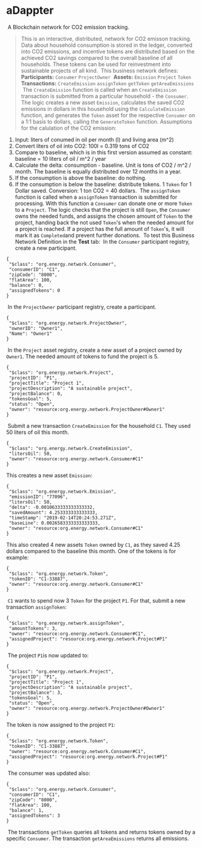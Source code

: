 # aDappter
​
A Blockchain network for CO2 emission tracking.
​
> This is an interactive, distributed, network for CO2 emisson tracking. Data about household consumption is stored in the ledger, converted into CO2 emissions, and incentive tokens are distributed based on the achieved CO2 savings compared to the overall baseline of all households. These tokens can be used for reinvestment into sustainable projects of all kind.
​
This business network defines:
​
**Participants:**
`Consumer` `ProjectOwner`
​
**Assets:**
`Emission` `Project` `Token`
​
**Transactions:**
`CreateEmission` `assignToken` `getToken` `getAreaEmissions`
​
The `CreateEmission` function is called when an `CreateEmission` transaction is submitted from a particular household - the `Consumer`. The logic creates a new asset `Emission`, calculates the saved CO2 emissions in dollars in this household using the `CalculateEmission` function, and generates the `Token` asset for the respective `Consumer` on a 1:1 basis to dollars, calling the `GenerateToken` function.
​
Assumptions for the calulation of the CO2 emission:
1. Input: liters of conumed in oil per month (l) and living area (m^2)
2. Convert liters of oil into CO2: 100l = 0.319 tons of CO2
3. Compare to baseline, which is in this first version assumed as constant: baseline = 10 liters of oil / m^2 / year
4. Calculate the delta: consumption - baseline. Unit is tons of CO2 / m^2 / month. The baseline is equally distributed over 12 months in a year.
5. If the consumption is above the baseline: do nothing.
6. If the consumption is below the baseline: distribute tokens. 1 `Token` for 1 Dollar saved. Conversion: 1 ton CO2 = 40 dollars.
​
The `assignToken` function is called when a `assignToken` transaction is submitted for processing. With this function a `Consumer` can donate one or more `Token` to a `Project`. The logic checks that the project is still `Open`, the `Consumer` owns the needed funds, and assigns the chosen amount of `Token` to the project, handing back the not used `Token`'s when the needed amount for a project is reached. If a project has the full amount of `Token`'s, it will mark it as `Completed`and prevent further donations.
​
To test this Business Network Definition in the **Test** tab:
​
In the `Consumer` participant registry, create a new participant.
​
```
{
 "$class": "org.energy.network.Consumer",
 "consumerID": "C1",
 "zipCode": "8000",
 "flatArea": 100,
 "balance": 0,
 "assignedTokens": 0
}
```
​
In the `ProjectOwner` participant registry, create a participant.
​
```
{
 "$class": "org.energy.network.ProjectOwner",
 "ownerID": "Owner1",
 "Name": "Owner1"
}
```
​
In the `Project` asset registry, create a new asset of a project owned by `Owner1`. The needed amount of tokens to fund the project is 5.
​
```
{
 "$class": "org.energy.network.Project",
 "projectID": "P1",
 "projectTitle": "Project 1",
 "projectDescription": "A sustainable project",
 "projectBalance": 0,
 "tokensGoal": 5,
 "status": "Open",
 "owner": "resource:org.energy.network.ProjectOwner#Owner1"
}
```
​
Submit a new transaction `CreateEmission` for the household `C1`. They used 50 liters of oil this month.
​
```
{
 "$class": "org.energy.network.CreateEmission",
 "litersOil": 50,
 "owner": "resource:org.energy.network.Consumer#C1"
}
```
This creates a new asset `Emission`:
​
```
{
 "$class": "org.energy.network.Emission",
 "emissionID": "77096",
 "litersOil": 50,
 "delta": -0.0010633333333333332,
 "savedAmount": 4.253333333333333,
 "timeStamp": "2019-02-14T20:24:53.271Z",
 "baseLine": 0.0026583333333333333,
 "owner": "resource:org.energy.network.Consumer#C1"
}
```
This also created 4 new assets `Token` owned by `C1`, as they saved 4.25 dollars compared to the baseline this month. One of the tokens is for example:
​
```
{
 "$class": "org.energy.network.Token",
 "tokenID": "C1-33887",
 "owner": "resource:org.energy.network.Consumer#C1"
}
```
​
`C1` wants to spend now 3 `Token` for the project `P1`. For that, submit a new transaction `assignToken`:
​
```
{
 "$class": "org.energy.network.assignToken",
 "amountTokens": 3,
 "owner": "resource:org.energy.network.Consumer#C1",
 "assignedProject": "resource:org.energy.network.Project#P1"
}
```
​
The project `P1`is now updated to:
​
```
{
 "$class": "org.energy.network.Project",
 "projectID": "P1",
 "projectTitle": "Project 1",
 "projectDescription": "A sustainable project",
 "projectBalance": 3,
 "tokensGoal": 5,
 "status": "Open",
 "owner": "resource:org.energy.network.ProjectOwner#Owner1"
}
```
The token is now assigned to the project `P1`:
​
```
{
 "$class": "org.energy.network.Token",
 "tokenID": "C1-33887",
 "owner": "resource:org.energy.network.Consumer#C1",
 "assignedProject": "resource:org.energy.network.Project#P1"
}
```
​
The consumer was updated also:
​
```
{
 "$class": "org.energy.network.Consumer",
 "consumerID": "C1",
 "zipCode": "8000",
 "flatArea": 100,
 "balance": 1,
 "assignedTokens": 3
}
```
​
The transactions `getToken` queries all tokens and returns tokens owned by a specific `Consumer`. The transaction `getAreaEmissions` returns all emissions.
